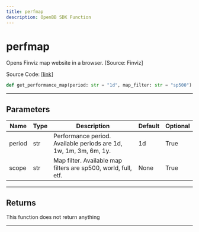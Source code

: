 ```yaml
---
title: perfmap
description: OpenBB SDK Function
---
```


# perfmap

Opens Finviz map website in a browser. [Source: Finviz]

Source Code: [[link](https://github.com/OpenBB-finance/OpenBBTerminal/tree/main/openbb_terminal/economy/finviz_model.py#L42)]

```python
def get_performance_map(period: str = "1d", map_filter: str = "sp500") -> None
```
---
## Parameters

| Name | Type | Description | Default | Optional |
| ---- | ---- | ----------- | ------- | -------- |
| period | str | Performance period. Available periods are 1d, 1w, 1m, 3m, 6m, 1y. | 1d | True |
| scope | str | Map filter. Available map filters are sp500, world, full, etf. | None | True |

---
## Returns

This function does not return anything

---
